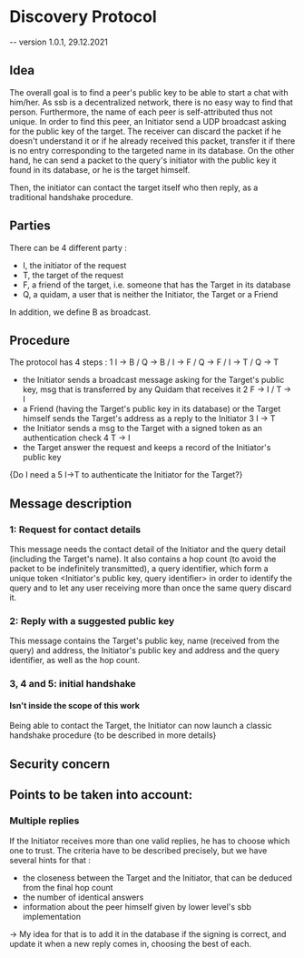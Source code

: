 # Discovery Protocol
-- version 1.0.1, 29.12.2021

## Idea
The overall goal is to find a peer's public key to be able to start a chat with him/her. As ssb is
a decentralized network, there is no easy way to find that person. Furthermore, the name of each
peer is self-attributed thus not unique. In order to find this peer, an Initiator send a UDP
broadcast asking for the public key of the target. The receiver can discard the packet if he
doesn't understand it or if he already received this packet, transfer it if there is no entry 
corresponding to the targeted name in its database. On the other hand, he can send a packet to 
the query's initiator with the public key it found in its database, or he is the target himself.

Then, the initiator can contact the target itself who then reply, as a traditional handshake 
procedure.


## Parties
There can be 4 different party :
- I, the initiator of the request
- T, the target of the request
- F, a friend of the target, i.e. someone that has the Target in its database
- Q, a quidam, a user that is neither the Initiator, the Target or a Friend

In addition, we define B as broadcast.

## Procedure
The protocol has 4 steps :
1 I -> B / Q -> B / I -> F / Q -> F / I -> T / Q -> T
  - the Initiator sends a broadcast message asking for the Target's public key, msg that is 
    transferred by any Quidam that receives it
2 F -> I / T -> I
  - a Friend (having the Target's public key in its database) or the Target himself sends the 
    Target's address as a reply to the Initiator
3 I -> T
  - the Initiator sends a msg to the Target with a signed token as an authentication check
4 T -> I
  - the Target answer the request and keeps a record of the Initiator's public key

{Do I need a 5 I->T to authenticate the Initiator for the Target?}
    

## Message description
### 1: Request for contact details
This message needs the contact detail of the Initiator and the query detail (including the 
Target's name). It also contains a hop count (to avoid the packet to be indefinitely transmitted),
a query identifier, which form a unique token <Initiator's public key, query identifier> in order
to identify the query and to let any user receiving more than once the same query discard it.


### 2: Reply with a suggested public key
This message contains the Target's public key, name (received from the query) and address, the 
Initiator's public key and address and the query identifier, as well as the hop count.

### 3, 4 and 5: initial handshake 
#### Isn't inside the scope of this work
Being able to contact the Target, the Initiator can now launch a classic handshake procedure {to
be described in more details}


## Security concern

## Points to be taken into account:
### Multiple replies
If the Initiator receives more than one valid replies, he has to choose which one to trust. The 
criteria have to be described precisely, but we have several hints for that :
  - the closeness between the Target and the Initiator, that can be deduced from the final hop count
  - the number of identical answers
  - information about the peer himself given by lower level's sbb implementation

 -> My idea for that is to add it in the database if the signing is correct, and update it when a 
new reply comes in, choosing the best of each.
